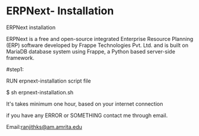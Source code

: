 # ERPNext- Installation
ERPNext installation

ERPNext is a free and open-source integrated Enterprise Resource Planning (ERP) software developed by Frappe Technologies Pvt. Ltd. and is built on MariaDB database system using Frappe, a Python based server-side framework.

#step1:

RUN erpnext-installation script file

$ sh erpnext-installation.sh

It's takes minimum one hour, based on your internet connection

if you have any ERROR or SOMETHING contact me through email.

Email:ranjithks@am.amrita.edu
